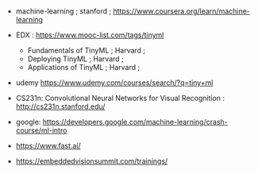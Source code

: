 # 

* machine-learning ; stanford ;  https://www.coursera.org/learn/machine-learning
* EDX : https://www.mooc-list.com/tags/tinyml
  * Fundamentals of TinyML ; Harvard ; 
  * Deploying TinyML ; Harvard ; 
  * Applications of TinyML  ; Harvard ; 
* udemy https://www.udemy.com/courses/search/?q=tiny+ml

* CS231n: Convolutional Neural Networks for Visual Recognition : http://cs231n.stanford.edu/

* google: https://developers.google.com/machine-learning/crash-course/ml-intro

* https://www.fast.ai/

* https://embeddedvisionsummit.com/trainings/
